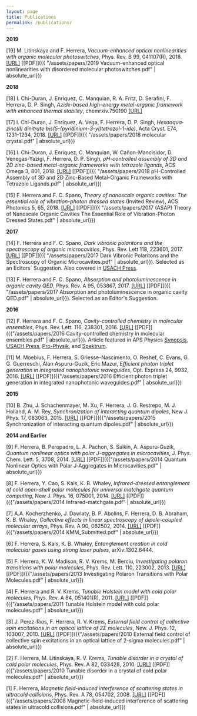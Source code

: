 ```yaml
---
layout: page
title: Publications
permalink: /publications/
---
```


**2019**

[19] M. Litinskaya and F. Herrera, *Vacuum-enhanced optical nonlinearities with organic molecular photoswitches*, Phys. Rev. B 99, 041107(R), 2018. [[URL]](https://journals.aps.org/prb/abstract/10.1103/PhysRevB.99.041107) [[PDF]]({{ "/assets/papers/2019 Vacuum-enhanced optical nonlinearities with disordered molecular photoswitches.pdf" | absolute_url}})


**2018**

[18] I. Chi-Duran, J. Enríquez, C. Manquian, R. A. Fritz, D. Serafini, F. Herrera, D. P. Singh, *Azide-based high-energy metal-organic framework with enhanced thermal stability*, chemrxiv.750190 [[URL]](https://doi.org/10.26434/chemrxiv.7501901.v1)

[17] I. Chi-Duran, J. Enríquez, A. Vega, F. Herrera, D. P. Singh, *Hexa­aqua­zinc(II) dinitrate bis­(5-(pyridinium-3-yl)tetra­zol-1-ide)*, Acta Cryst. E74, 1231-1234, 2018. [[URL]](http://scripts.iucr.org/cgi-bin/paper?S205698901801112X)  [[PDF]]({{ "/assets/papers/2018 molecular crystal.pdf" | absolute_url}})

[16] I. Chi-Duran, J. Enriquez, C. Manquian, W. Cañon-Mancisidor, D. Venegas-Yazigi, F. Herrera, D. P. Singh, *pH-controlled assembly of 3D and 2D zinc-based metal-organic frameworks with tetrazole ligands*, ACS Omega 3, 801, 2018. [[URL]](https://pubs.acs.org/doi/abs/10.1021/acsomega.7b01792) [[PDF]]({{ "/assets/papers/2018 pH-Controlled Assembly of 3D and 2D Zinc-Based Metal-Organic Frameworks with Tetrazole Ligands.pdf" | absolute_url}})


[15] F. Herrera and F. C. Spano, *Theory of nanoscale organic cavities: The essential role of vibration-photon dressed states* (Invited Review), ACS Photonics 5, 65, 2018. [[URL]](http://pubs.acs.org/doi/10.1021/acsphotonics.7b00728) [[PDF]]({{ "/assets/papers/2017 (ASAP) Theory of Nanoscale Organic Cavities The Essential Role of Vibration-Photon Dressed States.pdf" | absolute_url}})

**2017**

[14] F. Herrera and F. C. Spano, *Dark vibronic polaritons and the spectroscopy of organic microcavities*, Phys. Rev. Lett 118, 223601, 2017. [[URL]](https://journals.aps.org/prl/abstract/10.1103/PhysRevLett.118.223601) [[PDF]]({{ "/assets/papers/2017 Dark Vibronic Polaritons and the Spectroscopy of Organic Microcavities.pdf" | absolute_url}}). Selected as an Editors´ Suggestion. Also covered in [USACH Press](http://www.udesantiagoaldia.usach.cl/content/investigador-de-la-universidad-realiza-aporte-mundial-en-torno-fisica-cuantica).

[13] F. Herrera and  F. C. Spano, *Absorption and photoluminescence in organic cavity QED*, Phys. Rev. A 95, 053867, 2017. [[URL]](https://journals.aps.org/pra/abstract/10.1103/PhysRevA.95.053867) [[PDF]]({{ "/assets/papers/2017 Absorption and photoluminescence in organic cavity QED.pdf" | absolute_url}}). Selected as an Editor's Suggestion. 

**2016**

[12] F. Herrera and F. C. Spano, *Cavity-controlled chemistry in molecular ensembles*, Phys. Rev. Lett. 116, 238301, 2016. [[URL]](https://journals.aps.org/prl/abstract/10.1103/PhysRevLett.116.238301) [[PDF]]({{"/assets/papers/2016 Cavity-controlled chemistry in molecular ensembles.pdf" | absolute_url}}). Article featured in APS Physics [Synopsis](http://physics.aps.org/synopsis-for/10.1103/PhysRevLett.116.238301), [USACH Press](http://www.udesantiagoaldia.usach.cl/content/academico-realiza-hallazgo-sobre-control-de-reacciones-quimicas-usando-optica-cuantica), [Pro-Physik](http://www.pro-physik.de/details/news/9451181/Wie_Vakuum_auf_chemische_Reaktionen_wirkt.html), and [Spektrum](http://www.spektrum.de/news/chemische-effizienz-aus-dem-nichts/1414179).

[11] M. Moebius, F. Herrera, S. Griesse-Nascimento, O. Reshef, C. Evans, G. G. Guerreschi, Alan Aspuru-Guzik, Eric Mazur,  *Efficient photon triplet generation in integrated nanophotonic waveguides*, Opt. Express 24, 9932, 2016. [[URL]](https://www.osapublishing.org/oe/abstract.cfm?uri=oe-24-9-9932) [[PDF]]({{"/assets/papers/2016 Efficient photon triplet generation in integrated nanophotonic waveguides.pdf" | absolute_url}})

**2015**

[10] B. Zhu, J. Schachenmayer, M. Xu, F. Herrera, J. G. Restrepo, M. J. Holland, A. M. Rey, *Synchronization of interacting quantum dipoles*, New J. Phys. 17, 083063, 2015. [[URL]](http://iopscience.iop.org/article/10.1088/1367-2630/17/8/083063/meta) [[PDF]]({{"/assets/papers/2015 Synchronization of interacting quantum dipoles.pdf" | absolute_url}})

**2014 and Earlier**

[9] F. Herrera, B. Peropadre, L. A. Pachon, S. Saikin, A. Aspuru-Guzik, *Quantum nonlinear optics with polar J-aggregates in microcavities*, J. Phys. Chem. Lett. 5, 3708, 2014. [[URL]](http://pubs.acs.org/doi/abs/10.1021/jz501905h) [[PDF]]({{"/assets/papers/2014 Quantum Nonlinear Optics with Polar J‑Aggregates in Microcavities.pdf" | absolute_url}})

[8] F. Herrera, Y. Cao, S. Kais, K. B. Whaley, *Infrared-dressed entanglement of cold open-shell polar molecules for universal matchgate quantum computing*, New J. Phys. 16, 075001, 2014. [[URL]](http://iopscience.iop.org/1367-2630/16/7/075001/) [[PDF]]({{"/assets/papers/2014 Infrared-matchgate.pdf" | absolute_url}})

[7] A.A. Kocherzhenko, J. Dawlaty, B. P. Abolins, F. Herrera, D. B. Abraham, K. B. Whaley, *Collective effects in linear spectroscopy of dipole-coupled molecular arrays*, Phys. Rev. A 90, 062502, 2014. [[URL]](http://journals.aps.org/pra/abstract/10.1103/PhysRevA.90.062502) [[PDF]]({{"/assets/papers/2014 KMM_Submitted.pdf" | absolute_url}})

[6] F. Herrera, S. Kais, K. B. Whaley, *Entanglement creation in cold molecular gases using strong laser pulses*, arXiv:1302.6444.

[5] F. Herrera, K. W. Madison, R. V. Krems, M. Berciu, *Investigating polaron transitions with polar molecules*, Phys. Rev. Lett. 110, 223002, 2013. [[URL]](http://journals.aps.org/prl/abstract/10.1103/PhysRevLett.110.223002) [[PDF]]({{"/assets/papers/2013 Investigating Polaron Transitions with Polar Molecules.pdf" | absolute_url}})

[4] F. Herrera and R. V. Krems, *Tunable Holstein model with cold polar molecules*, Phys. Rev. A 84, 051401(R), 2011. [[URL]](http://journals.aps.org/pra/abstract/10.1103/PhysRevA.84.051401) [[PDF]]({{"/assets/papers/2011 Tunable Holstein model with cold polar molecules.pdf" | absolute_url}})

[3] J. Perez-Rıos, F. Herrera, R. V. Krems, *External field control of collective spin excitations in an optical lattice of 2Σ molecules*, New. J. Phys. 12, 103007, 2010. [[URL]](http://iopscience.iop.org/1367-2630/12/10/103007/) [[PDF]]({{"/assets/papers/2010 External field control of collective spin excitations in an optical lattice of 2-sigma molecules.pdf" | absolute_url}})

[2] F. Herrera, M. Litinskaya, R. V. Krems, *Tunable disorder in a crystal of cold polar molecules*, Phys. Rev. A 82, 033428, 2010. [[URL]](http://journals.aps.org/pra/abstract/10.1103/PhysRevA.82.033428) [[PDF]]({{"/assets/papers/2010 Tunable disorder in a crystal of cold polar molecules.pdf" | absolute_url}})

[1] F. Herrera, *Magnetic field-induced interference of scattering states in ultracold collisions*, Phys. Rev. A 78, 054702, 2008. [[URL]](http://journals.aps.org/pra/abstract/10.1103/PhysRevA.78.054702) [[PDF]]({{"/assets/papers/2008 Magnetic-field-induced interference of scattering states in ultracold collisions.pdf" | absolute_url}})

